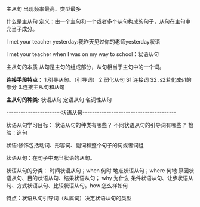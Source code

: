 


主从句  出现频率最高、类型最多



什么是主从句
定义：由一个主句和一个或者多个从句构成的句子，从句在主句中充当子成分。

I met your teacher yesterday:我昨天见过你的老师yesterday状语

I met your teacher when I was on my way to school：状语从句


主从句的本质 从句是主句的组成部分，从句相当于主句中的一个词。

**连接手段特点：**
1.引导从句。（引导词）
2.弱化从句    S1 连接词 S2 .s2若化成s1的部分
3.连接主从句和从句



**主从句的种类:**
状语从句
定语从句
名词性从句


-----------------------状语从句---------------------------------------

状语从句学习目标：
状语从句的种类有哪些？
不同状语从句的引导词有哪些？
检验：造句


状语:修饰包括动词、形容词、副词和整个句子的词或者词组

状语从句：在句子中充当状语的从句。


状语从句的分类：
时间状语从句；when 何时
地点状语从句；where 何地
原因状语从句、目的状语从句、结果状语从句； why 为什么
条件状语从句、让步状语从句、方式状语从句、比较状语从句。how 怎么样如何

特点：状语从句引导词（从属词）决定状语从句的类型










